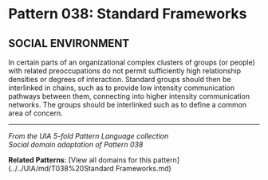 # Pattern 038: Standard Frameworks

## SOCIAL ENVIRONMENT

In certain parts of an organizational complex clusters of groups (or people) with related preoccupations do not permit sufficiently high relationship densities or degrees of interaction. Standard groups should then be interlinked in chains, such as to provide low intensity communication pathways between them, connecting into higher intensity communication networks. The groups should be interlinked such as to define a common area of concern.

---

*From the UIA 5-fold Pattern Language collection*  
*Social domain adaptation of Pattern 038*

**Related Patterns**: [View all domains for this pattern](../../UIA/md/T038%20Standard Frameworks.md)
